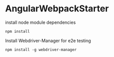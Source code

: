 # AngularWebpackStarter
install node module dependencies
```
npm install
```

Install Webdriver-Manager for e2e testing

```
npm install -g webdriver-manager
```
